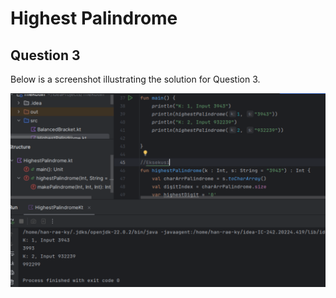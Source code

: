 # Highest Palindrome

## Question 3

Below is a screenshot illustrating the solution for Question 3.

![Question 3 Solution](3/ss-question3.png)
